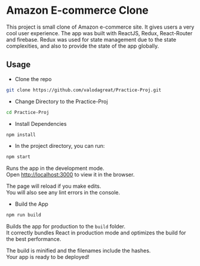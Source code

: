 # Amazon E-commerce Clone

This project is small clone of Amazon e-commerce site. It gives users a very cool user experience. The app was built with ReactJS, Redux, React-Router and firebase. Redux was used for state management due to the state complexities, and also to provide the state of the app globally.

## Usage

* Clone the repo
```bash
git clone https://github.com/valodagreat/Practice-Proj.git
```

* Change Directory to the Practice-Proj
```bash
cd Practice-Proj
```

* Install Dependencies
```bash
npm install
```

* In the project directory, you can run:

```bash
npm start
```

Runs the app in the development mode.\
Open [http://localhost:3000](http://localhost:3000) to view it in the browser.

The page will reload if you make edits.\
You will also see any lint errors in the console.

* Build the App
```bash
npm run build
```

Builds the app for production to the `build` folder.\
It correctly bundles React in production mode and optimizes the build for the best performance.

The build is minified and the filenames include the hashes.\
Your app is ready to be deployed!

